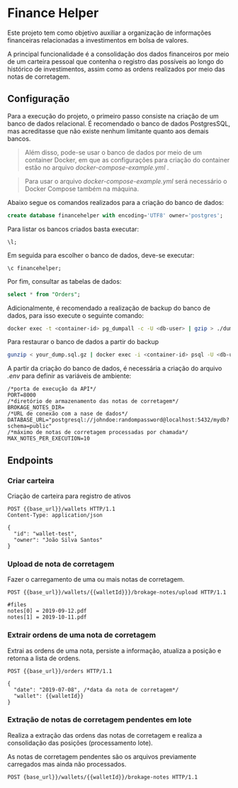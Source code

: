 # Finance Helper
Este projeto tem como objetivo auxiliar a organização de informações financeiras relacionadas a investimentos em bolsa de valores.

A principal funcionalidade é a consolidação dos dados financeiros por meio de um carteira pessoal que contenha o registro das possíveis ao longo do histórico de investimentos, assim como as ordens realizados por meio das notas de corretagem.

## Configuração

Para a execução do projeto, o primeiro passo consiste na criação de um banco de dados relacional.
É recomendado o banco de dados PostgresSQL, mas acreditasse que não existe nenhum limitante quanto aos demais bancos.

> Além disso, pode-se usar o banco de dados por meio de um container Docker, em que as configurações para criação do container estão no arquivo _docker-compose-example.yml_ .

> Para usar o arquivo _docker-compose-example.yml_ será necessário o Docker Compose também na máquina.

Abaixo segue os comandos realizados para a criação do banco de dados:

```sql
create database financehelper with encoding='UTF8' owner='postgres';
```

Para listar os bancos criados basta executar:

```
\l;
```

Em seguida para escolher o banco de dados, deve-se executar:

```
\c financehelper;
```

Por fim, consultar as tabelas de dados:

```sql
select * from "Orders";
```

Adicionalmente, é recomendado a realização de backup do banco de dados, para isso execute o seguinte comando:

```bash
docker exec -t <container-id> pg_dumpall -c -U <db-user> | gzip > ./dump_$(date +"%Y-%m-%d_%H_%M_%S").gz
```

Para restaurar o banco de dados a partir do backup

```bash
gunzip < your_dump.sql.gz | docker exec -i <container-id> psql -U <db-user> -d <db-name>
```

A partir da criação do banco de dados, é necessária a criação do arquivo _.env_ para definir as variáveis de ambiente:

```
/*porta de execução da API*/
PORT=8000
/*diretório de armazenamento das notas de corretagem*/
BROKAGE_NOTES_DIR=
/*URL de conexão com a nase de dados*/
DATABASE_URL="postgresql://johndoe:randompassword@localhost:5432/mydb?schema=public"
/*máximo de notas de corretagem processadas por chamada*/
MAX_NOTES_PER_EXECUTION=10
```

## Endpoints

### Criar carteira
Criação de carteira para registro de ativos

```http
POST {{base_url}}/wallets HTTP/1.1
Content-Type: application/json

{
  "id": "wallet-test",
  "owner": "João Silva Santos"
}
```

### Upload de nota de corretagem
Fazer o carregamento de uma ou mais notas de corretagem.

```http
POST {{base_url}}/wallets/{{walletId}}}/brokage-notes/upload HTTP/1.1

#files
notes[0] = 2019-09-12.pdf
notes[1] = 2019-10-11.pdf
```

### Extrair ordens de uma nota de corretagem
Extrai as ordens de uma nota, persiste a informação, atualiza a posição e retorna a lista de ordens.

```http
POST {{base_url}}/orders HTTP/1.1

{
  "date": "2019-07-08", /*data da nota de corretagem*/
  "wallet": {{walletId}}
}
```

### Extração de notas de corretagem pendentes em lote
Realiza a extração das ordens das notas de corretagem e realiza a consolidação das posições (processamento lote).

As notas de corretagem pendentes são os arquivos previamente carregados mas ainda não processados.

```http
POST {base_url}}/wallets/{{walletId}}/brokage-notes HTTP/1.1
```